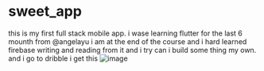 # sweet_app

this is my first full stack mobile app.
i wase learning flutter for the last 6 mounth from @angelayu 
i am at the end of the course and i hard learned firebase writing and
reading from it and i try can i build some thing my own.
and i go to dribble i get this
![image](https://github.com/najiibmohamed11/Sweets_Stor_App_Flutter/assets/114617596/2d25ab5d-4d50-43c8-86da-20f3e3ee94f8)

